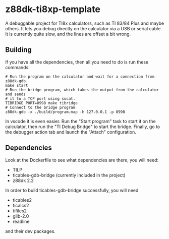 # z88dk-ti8xp-template

A debuggable project for TI8x calculators, such as TI 83/84 Plus and maybe others.
It lets you debug directly on the calculator via a USB or serial cable.
It is currently quite slow, and the lines are offset a bit wrong.

## Building
If you have all the dependencies, then all you need to do is run these commands:

```
# Run the program on the calculator and wait for a connection from z88dk-gdb.
make start
# Run the bridge program, which takes the output from the calculator and sends
# it to a TCP port using socat.
TIBRIDGE_PORT=8998 make tibridge
# Connect to the bridge program
z88dk-gdb -x ./build/program.map -h 127.0.0.1 -p 8998
```

In vscode it is even easier. Run the "Start program" task to start it on the 
calculator, then run the "TI Debug Bridge" to start the bridge. Finally, go
to the debugger action tab and launch the "Attach" configuration.

## Dependencies

Look at the Dockerfile to see what dependencies are there, you will need:

* TILP
* ticables-gdb-bridge (currently included in the project)
* z88dk 2.2

In order to build ticables-gdb-bridge successfully, you will need

* ticables2
* ticalcs2
* tifiles2
* glib-2.0
* readline

and their dev packages.
